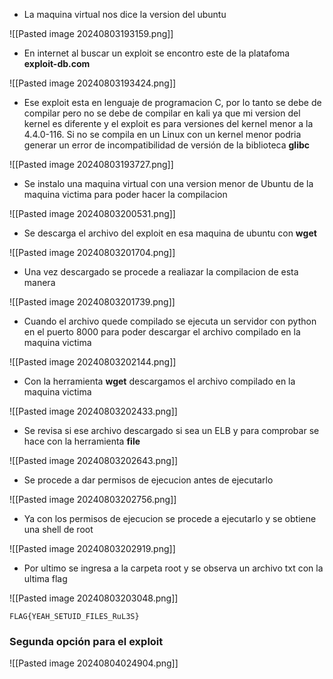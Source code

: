 - La maquina virtual nos dice la version del ubuntu

![[Pasted image 20240803193159.png]]

- En internet al buscar un exploit se encontro este de la platafoma **exploit-db.com** 

![[Pasted image 20240803193424.png]]

- Ese exploit esta en lenguaje de programacion C, por lo tanto se debe de compilar pero no se debe de compilar en kali ya que mi version del kernel es diferente y el exploit es para versiones del kernel menor a la 4.4.0-116. Si no se compila en un Linux con un kernel menor podria generar un error de incompatibilidad de versión de la biblioteca **glibc**

![[Pasted image 20240803193727.png]]

- Se instalo una maquina virtual con una version menor de Ubuntu de la maquina victima para poder hacer la compilacion

![[Pasted image 20240803200531.png]]

- Se descarga el archivo del exploit en esa maquina de ubuntu con **wget**

![[Pasted image 20240803201704.png]]

- Una vez descargado se procede a realiazar la compilacion de esta manera

![[Pasted image 20240803201739.png]]

- Cuando el archivo quede compilado se ejecuta un servidor con python en el puerto 8000 para poder descargar el archivo compilado en la maquina victima

![[Pasted image 20240803202144.png]]

- Con la herramienta **wget** descargamos el archivo compilado en la maquina victima

![[Pasted image 20240803202433.png]]

- Se revisa si ese archivo descargado si sea un ELB y para comprobar se hace con la herramienta **file**

![[Pasted image 20240803202643.png]]

- Se procede a dar permisos de ejecucion antes de ejecutarlo 

![[Pasted image 20240803202756.png]]

- Ya con los permisos de ejecucion se procede a ejecutarlo y se obtiene una shell de root

![[Pasted image 20240803202919.png]]

- Por ultimo se ingresa a la carpeta root y se observa un archivo txt con la ultima flag

![[Pasted image 20240803203048.png]]

```
FLAG{YEAH_SETUID_FILES_RuL3S}
``` 
### Segunda opción para el exploit

![[Pasted image 20240804024904.png]]
